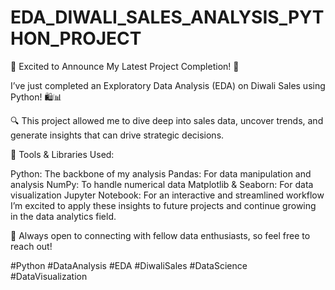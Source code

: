 # EDA_DIWALI_SALES_ANALYSIS_PYTHON_PROJECT


🎉 Excited to Announce My Latest Project Completion! 🎉

I’ve just completed an Exploratory Data Analysis (EDA) on Diwali Sales using Python! 🛍📊

🔍 This project allowed me to dive deep into sales data, uncover trends, and generate insights that can drive strategic decisions.

🚀 Tools & Libraries Used:

Python: The backbone of my analysis
Pandas: For data manipulation and analysis
NumPy: To handle numerical data
Matplotlib & Seaborn: For data visualization
Jupyter Notebook: For an interactive and streamlined workflow
I’m excited to apply these insights to future projects and continue growing in the data analytics field.

💬 Always open to connecting with fellow data enthusiasts, so feel free to reach out!

#Python #DataAnalysis #EDA #DiwaliSales #DataScience #DataVisualization
